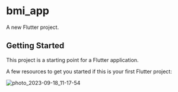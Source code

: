 # bmi_app

A new Flutter project.

## Getting Started

This project is a starting point for a Flutter application.

A few resources to get you started if this is your first Flutter project:

![photo_2023-09-18_11-17-54](https://github.com/AbhishekSahgal/Flutter_BMI_App/assets/98470181/20234cda-5667-45e9-b814-dc2f331227b0)
